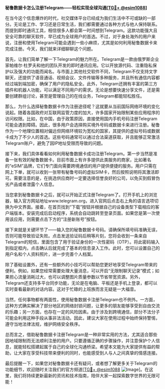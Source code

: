 **秘鲁数据卡怎么注册Telegram——轻松实现全球沟通[[TG💪+ @esim1088](https://t.me/s/esim1088)]**

在当今这个信息爆炸的时代，社交媒体平台已经成为我们生活中不可或缺的一部分。无论是工作、学习还是日常生活，我们都需要通过各种方式与他人保持联系。而提到即时通讯工具，相信很多人都会第一时间想到Telegram。这款功能强大且安全可靠的聊天软件，早已成为全球用户的首选。不过，对于身处海外的用户来说，注册和使用Telegram可能会遇到一些小麻烦，尤其是如何利用秘鲁数据卡来完成注册。今天，我们就来详细聊聊这个问题。

首先，让我们简单了解一下Telegram的魅力所在。Telegram是一款由俄罗斯企业家帕维尔·杜罗夫和他的团队开发的即时通讯应用。它以开放源代码、注重隐私保护以及强大的功能而闻名。与市面上其他社交软件不同，Telegram不仅支持文字聊天，还提供了语音通话、视频会议、文件传输等多种服务，并且所有通信内容都经过端到端加密，确保了用户的隐私安全。此外，Telegram还拥有丰富的第三方插件和机器人功能，可以满足不同用户的需求。无论是想要快速分享文件，还是需要创建群组讨论，甚至是管理自己的在线业务，Telegram都能轻松胜任。

那么，为什么选择秘鲁数据卡作为注册途径呢？这就要从当前国际网络环境的变化说起。随着各国政府对互联网监管力度的加大，许多国家开始限制某些应用程序的访问权限。比如，在中国，由于政策原因，直接使用国内手机号码注册Telegram可能会遇到障碍。因此，很多用户会选择购买境外号码或数据卡来进行注册。秘鲁作为一个地理位置相对偏远但网络环境较为宽松的国家，其提供的虚拟号码或数据卡成为了不少人的首选。这些号码通常可以通过合法渠道获取，并且能够正常激活Telegram账户，避免了因IP地址受限而导致的问题。

接下来，我们具体看看如何利用秘鲁数据卡成功注册Telegram。第一步当然是准备一张有效的秘鲁数据卡。目前市面上有许多提供此类服务的商家，比如著名的“eSIM”品牌，它们专门面向需要跨境通信的用户提供便捷的服务。用户只需在网上下单，就可以收到一张带有秘鲁号码的虚拟SIM卡，然后按照说明将其激活即可。需要注意的是，在挑选供应商时一定要选择信誉良好的公司，以免买到假冒伪劣产品或者泄露个人信息。

当您拿到秘鲁数据卡之后，就可以开始正式注册Telegram了。打开手机上的浏览器，输入官方网站地址www.telegram.org，进入官网后点击右上角的语言选项切换为中文界面。接着，在首页找到“下载”按钮并根据自己的设备类型下载相应的客户端版本。安装完成后启动程序，系统会自动跳转至登录页面。如果您是第一次使用该应用，则需要点击下方的“注册新账号”按钮。

接下来就是关键环节了——输入您的秘鲁数据卡号码。请确保所填号码准确无误，否则可能导致验证失败。点击发送验证码后稍等片刻，您将会收到一条来自Telegram的短信，里面包含了用于验证身份的一次性密码（OTP）。将此密码输入到指定框内，点击确认后就完成了基本的信息录入工作。此时，您可以设置自己的用户名和个人资料照片，进一步完善个人档案。

除了基础设置外，还有一些额外的小技巧可以帮助您更好地享受Telegram带来的便利。例如，如果您经常需要处理大量消息，可以开启“无限制聊天记录”模式；如果担心流量消耗过大，也可以调整图片质量参数以节省带宽资源。另外，Telegram还支持多平台同步功能，无论是在电脑、平板还是手机上登录，都可以实时查看最新的对话内容。这对于忙碌的上班族而言无疑是一大福音。

当然，任何事物都有两面性，使用秘鲁数据卡注册Telegram也不例外。一方面，这种方式确实解决了部分地区的网络封锁问题，让更多的朋友能够享受到自由交流的乐趣；另一方面，也存在一定的风险因素。由于涉及到跨境通信，部分不法分子可能会利用这种手段从事非法活动。因此，建议大家在使用过程中始终保持警惕，遵守当地法律法规，维护网络安全秩序。

总而言之，借助秘鲁数据卡注册Telegram是一种非常实用的方法，尤其适合那些因地域限制而无法顺利注册的用户。只要遵循正确的步骤操作，并注意保护个人信息，就能轻松搭建起属于自己的全球化沟通桥梁。希望本文能为大家提供有益的帮助，让大家在享受科技带来便利的同时，也能感受到人与人之间真挚的情感连接。

最后提醒一下，如果您对秘鲁数据卡还有疑问，或者想了解更多关于Telegram的功能细节，欢迎随时关注我们的官方频道[[TG💪+ @esim1088](https://t.me/s/esim1088) ![Image](https://i.postimg.cc/4NQfJmqS/Snipaste-2025-05-13-00-14-12.png)]。在这里，我们将持续更新最新的资讯和技术指南，陪伴大家一起探索数字世界的无限可能！